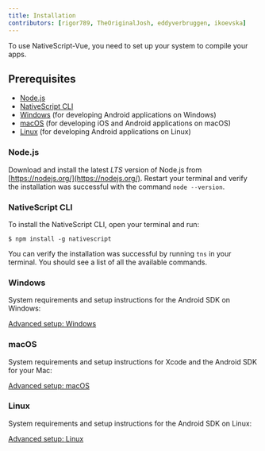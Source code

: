 ```yaml
---
title: Installation
contributors: [rigor789, TheOriginalJosh, eddyverbruggen, ikoevska]
---
```


To use NativeScript-Vue, you need to set up your system to compile your apps.

## Prerequisites

- [Node.js](#nodejs)
- [NativeScript CLI](#nativescript-cli)
- [Windows](#windows) (for developing Android applications on Windows)
- [macOS](#macos) (for developing iOS and Android applications on macOS)
- [Linux](#linux) (for developing Android applications on Linux)

### Node.js

Download and install the latest _LTS_ version of Node.js from [https://nodejs.org/](https://nodejs.org/). Restart your terminal and verify the installation was successful with the command `node --version`.

### NativeScript CLI

To install the NativeScript CLI, open your terminal and run:

```shell
$ npm install -g nativescript
```

You can verify the installation was successful by running `tns` in your terminal. You should see a list of all the available commands.


### Windows

System requirements and setup instructions for the Android SDK on Windows:

[Advanced setup: Windows](https://docs.nativescript.org/start/ns-setup-win)

### macOS

System requirements and setup instructions for Xcode and the Android SDK for your Mac:

[Advanced setup: macOS](https://docs.nativescript.org/start/ns-setup-os-x)

### Linux

System requirements and setup instructions for the Android SDK on Linux:

[Advanced setup: Linux](https://docs.nativescript.org/start/ns-setup-linux)
